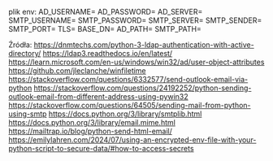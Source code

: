 plik env: 
AD_USERNAME=
AD_PASSWORD=
AD_SERVER=
SMTP_USERNAME=
SMTP_PASSWORD=
SMTP_SERVER=
SMTP_SENDER=
SMTP_PORT=
TLS=
BASE_DN=
AD_PATH=
SMTP_PATH=

Źródła: 
https://dnmtechs.com/python-3-ldap-authentication-with-active-directory/
https://ldap3.readthedocs.io/en/latest/
https://learn.microsoft.com/en-us/windows/win32/ad/user-object-attributes
https://github.com/jleclanche/winfiletime
https://stackoverflow.com/questions/6332577/send-outlook-email-via-python
https://stackoverflow.com/questions/24192252/python-sending-outlook-email-from-different-address-using-pywin32
https://stackoverflow.com/questions/64505/sending-mail-from-python-using-smtp
https://docs.python.org/3/library/smtplib.html
https://docs.python.org/3/library/email.mime.html
https://mailtrap.io/blog/python-send-html-email/
https://emilylahren.com/2024/07/using-an-encrypted-env-file-with-your-python-script-to-secure-data/#how-to-access-secrets
